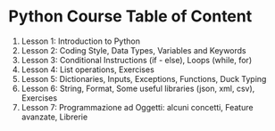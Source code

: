 # Python Course Table of Content

1. Lesson 1: Introduction to Python
2. Lesson 2: Coding Style, Data Types, Variables and Keywords
3. Lesson 3: Conditional Instructions (if - else), Loops (while, for)
4. Lesson 4: List operations, Exercises
5. Lesson 5: Dictionaries, Inputs, Exceptions, Functions, Duck Typing
6. Lesson 6: String, Format, Some useful libraries (json, xml, csv), Exercises
7. Lesson 7: Programmazione ad Oggetti: alcuni concetti, Feature avanzate, Librerie
